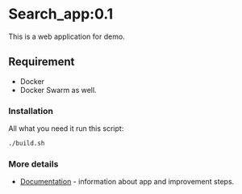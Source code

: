 # Search_app:0.1
This is a web application for demo.
## Requirement
  - Docker
  - Docker Swarm as well.

### Installation
  All what you need it run this script:
  ```sh
  ./build.sh
  ```





### More details


* [Documentation] - information about app and improvement steps.


   [Documentation]: <https://github.com/a1zk/DOE_palma/tree/master/Documents>
